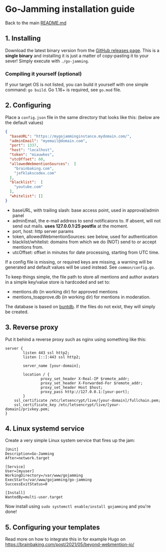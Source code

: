 # Go-Jamming installation guide

Back to the main [README.md](https://github.com/wgroeneveld/go-jamming/blob/master/README.md)

## 1. Installing

Download the latest binary version from the [GitHub releases page](https://github.com/wgroeneveld/go-jamming/releases). This is a **single binary** and installing it is just a matter of copy-pasting it to your sever! Simply execute with `./go-jamming`. 

### Compiling it yourself (optional)

If your target OS is not listed, you can build it yourself with one simple command: `go build`. Go 1.16+ is required, see `go.mod` file.

## 2. Configuring

Place a `config.json` file in the same directory that looks like this: (below are the default values)

```json
{
  "baseURL": "https://mygojamminginstance.mydomain.com/",
  "adminEmail": "myemail@domain.com",
  "port": 1337,
  "host": "localhost",
  "token": "miauwkes",
  "utcOffset": 60,
  "allowedWebmentionSources":  [
    "brainbaking.com",
    "jefklakscodex.com"
  ],
  "blacklist":  [
    "youtube.com"
  ],
  "whitelist": []
}
```

- baseURL, with trailing slash: base access point, used in approval/admin panel
- adminEmail, the e-mail address to send notificaions to. If absent, will not send out mails. **uses 127.0.0.1:25 postfix** at the moment.
- port, host: http server params
- token, allowedWebmentionSources: see below, used for authentication
- blacklist/whitelist: domains from which we do (NOT) send to or accept mentions from. 
- utcOffset: offset in minutes for date processing, starting from UTC time.

If a config file is missing, or required keys are missing, a warning will be generated and default values will be used instead. See `common/config.go`.

To keep things simple, the file path to store all mentions and author avatars in a simple key/value store is hardcoded and set to:

- mentions.db (in working dir) for approved mentions
- mentions_toapprove.db (in working dir) for mentions in moderation.

The database is based on [buntdb](https://github.com/tidwall/buntdb). If the files do not exist, they will simply be created.


## 3. Reverse proxy

Put it behind a reverse proxy such as nginx using something like this:

```
server {
        listen 443 ssl http2;
        listen [::]:443 ssl http2;

        server_name [your-domain];

        location / {
                proxy_set_header X-Real-IP $remote_addr;
                proxy_set_header X-Forwarded-For $remote_addr;
                proxy_set_header Host $host;
                proxy_pass http://127.0.0.1:[your-port];
        }
    ssl_certificate /etc/letsencrypt/live/[your-domain]/fullchain.pem;
    ssl_certificate_key /etc/letsencrypt/live/[your-domain]/privkey.pem;
}
```

## 4. Linux systemd service

Create a very simple Linux system service that fires up the jam:

```
[Unit]
Description=Go-Jamming
After=network.target

[Service]
User=[myuser]
WorkingDirectory=/var/www/gojamming
ExecStart=/var/www/gojamming/go-jamming
SuccessExitStatus=0

[Install]
WantedBy=multi-user.target
```

Now install using `sudo systemctl enable/install gojamming` and you're done!

## 5. Configuring your templates

Read more on how to integrate this in for example Hugo on https://brainbaking.com/post/2021/05/beyond-webmention-io/
